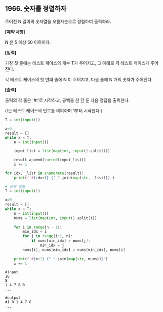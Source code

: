 ## 1966. 숫자를 정렬하자

주어진 N 길이의 숫자열을 오름차순으로 정렬하여 출력하라.

**[제약 사항]**

N 은 5 이상 50 이하이다.


**[입력]**

가장 첫 줄에는 테스트 케이스의 개수 T가 주어지고, 그 아래로 각 테스트 케이스가 주어진다.

각 테스트 케이스의 첫 번째 줄에 N 이 주어지고, 다음 줄에 N 개의 숫자가 주어진다.


**[출력]**

출력의 각 줄은 '#t'로 시작하고, 공백을 한 칸 둔 다음 정답을 출력한다.

(t는 테스트 케이스의 번호를 의미하며 1부터 시작한다.)

```python
T = int(input())

x=0
result = []
while x < T:
    n = int(input())

    input_list = list(map(int, input().split()))

    result.append(sorted(input_list))
    x += 1

for idx, _list in enumerate(result):
    print(f'#{idx+1} {" ".join(map(str, _list))}')
```

```python
# 선택 정렬
T = int(input())

x=0
result = []
while x < T:
    n = int(input())
    nums = list(map(int, input().split()))
    
    for i in range(n - 1):
        min_idx = i
        for j in range(i+1, n):
            if nums[min_idx] > nums[j]:
                min_idx = j
        nums[i], nums[min_idx] = nums[min_idx], nums[i]
    
    print(f'#{x+1} {" ".join(map(str, nums))}')
    x += 1
```

```
#input
10
5
1 4 7 8 0
...

#output
#1 0 1 4 7 8
...
```

